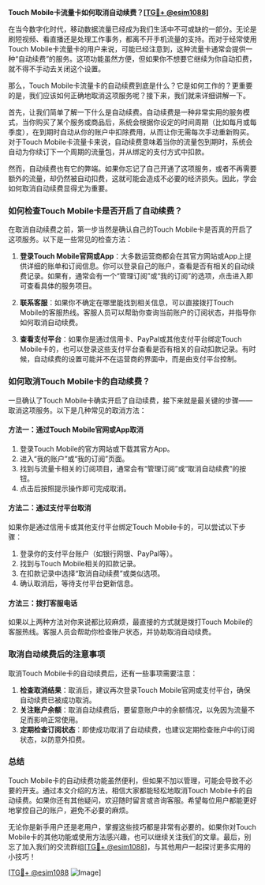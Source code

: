 **Touch Mobile卡流量卡如何取消自动续费？[[TG💪+ @esim1088](https://t.me/s/esim1088)]**

在当今数字化时代，移动数据流量已经成为我们生活中不可或缺的一部分。无论是刷短视频、看直播还是处理工作事务，都离不开手机流量的支持。而对于经常使用Touch Mobile卡流量卡的用户来说，可能已经注意到，这种流量卡通常会提供一种“自动续费”的服务。这项功能虽然方便，但如果你不想要它继续为你自动扣费，就不得不手动去关闭这个设置。

那么，Touch Mobile卡流量卡的自动续费到底是什么？它是如何工作的？更重要的是，我们应该如何正确地取消这项服务呢？接下来，我们就来详细讲解一下。

首先，让我们简单了解一下什么是自动续费。自动续费是一种非常实用的服务模式，当你购买了某个服务或商品后，系统会根据你设定的时间周期（比如每月或每季度），在到期时自动从你的账户中扣除费用，从而让你无需每次手动重新购买。对于Touch Mobile卡流量卡来说，自动续费意味着当你的流量包到期时，系统会自动为你续订下一个周期的流量包，并从绑定的支付方式中扣款。

然而，自动续费也有它的弊端。如果你忘记了自己开通了这项服务，或者不再需要额外的流量，却仍然被自动扣费，这就可能会造成不必要的经济损失。因此，学会如何取消自动续费显得尤为重要。

### 如何检查Touch Mobile卡是否开启了自动续费？

在取消自动续费之前，第一步当然是确认自己的Touch Mobile卡是否真的开启了这项服务。以下是一些常见的检查方法：

1. **登录Touch Mobile官网或App**：大多数运营商都会在其官方网站或App上提供详细的账单和订阅信息。你可以登录自己的账户，查看是否有相关的自动续费记录。如果有，通常会有一个“管理订阅”或“我的订阅”的选项，点击进入即可查看具体的服务项目。

2. **联系客服**：如果你不确定在哪里能找到相关信息，可以直接拨打Touch Mobile的客服热线。客服人员可以帮助你查询当前账户的订阅状态，并指导你如何取消自动续费。

3. **查看支付平台**：如果你是通过信用卡、PayPal或其他支付平台绑定Touch Mobile卡的，也可以登录这些支付平台查看是否有相关的自动扣款记录。有时候，自动续费的设置可能并不在运营商的界面中，而是由支付平台控制。

### 如何取消Touch Mobile卡的自动续费？

一旦确认了Touch Mobile卡确实开启了自动续费，接下来就是最关键的步骤——取消这项服务。以下是几种常见的取消方法：

#### 方法一：通过Touch Mobile官网或App取消

1. 登录Touch Mobile的官方网站或下载其官方App。
2. 进入“我的账户”或“我的订阅”页面。
3. 找到与流量卡相关的订阅项目，通常会有“管理订阅”或“取消自动续费”的按钮。
4. 点击后按照提示操作即可完成取消。

#### 方法二：通过支付平台取消

如果你是通过信用卡或其他支付平台绑定Touch Mobile卡的，可以尝试以下步骤：

1. 登录你的支付平台账户（如银行网银、PayPal等）。
2. 找到与Touch Mobile相关的扣款记录。
3. 在扣款记录中选择“取消自动续费”或类似选项。
4. 确认取消后，等待支付平台更新信息。

#### 方法三：拨打客服电话

如果以上两种方法对你来说都比较麻烦，最直接的方式就是拨打Touch Mobile的客服热线。客服人员会帮助你检查账户状态，并协助取消自动续费。

### 取消自动续费后的注意事项

取消Touch Mobile卡的自动续费后，还有一些事项需要注意：

1. **检查取消结果**：取消后，建议再次登录Touch Mobile官网或支付平台，确保自动续费已被成功取消。
2. **关注账户余额**：取消自动续费后，要留意账户中的余额情况，以免因为流量不足而影响正常使用。
3. **定期检查订阅状态**：即使成功取消了自动续费，也建议定期检查账户中的订阅状态，以防意外扣费。

### 总结

Touch Mobile卡的自动续费功能虽然便利，但如果不加以管理，可能会导致不必要的开支。通过本文介绍的方法，相信大家都能轻松地取消Touch Mobile卡的自动续费。如果你还有其他疑问，欢迎随时留言或咨询客服。希望每位用户都能更好地掌控自己的账户，避免不必要的麻烦。

无论你是新手用户还是老用户，掌握这些技巧都是非常有必要的。如果你对Touch Mobile卡的其他功能或使用方法感兴趣，也可以继续关注我们的文章。最后，别忘了加入我们的交流群组[[TG💪+ @esim1088](https://t.me/s/esim1088)]，与其他用户一起探讨更多实用的小技巧！

[[TG💪+ @esim1088](https://t.me/s/esim1088) ![Image](https://i.postimg.cc/4NQfJmqS/Snipaste-2025-05-13-00-14-12.png)]